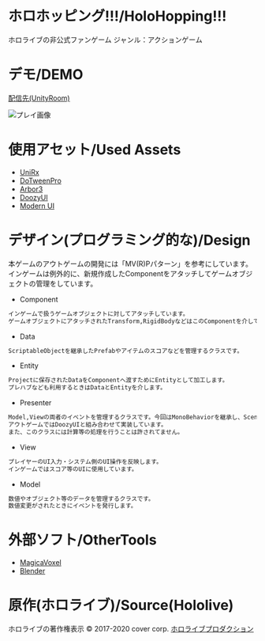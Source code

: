 # ホロホッピング!!!/HoloHopping!!!

ホロライブの非公式ファンゲーム
ジャンル：アクションゲーム


# デモ/DEMO

[配信先(UnityRoom)](https://unityroom.com/games/holohopping)

![プレイ画像](https://drive.google.com/uc?export=view&id=1aebieHpnXxMAGdXLMfmjFcsVR-vOLQVj)

# 使用アセット/Used Assets

- [UniRx](https://assetstore.unity.com/packages/tools/integration/unirx-reactive-extensions-for-unity-17276)
- [DoTweenPro](https://assetstore.unity.com/packages/tools/visual-scripting/dotween-pro-32416)
- [Arbor3](https://assetstore.unity.com/packages/tools/visual-scripting/arbor-3-fsm-bt-graph-editor-112239)
- [DoozyUI](https://assetstore.unity.com/packages/tools/gui/doozyui-complete-ui-management-system-138361)
- [Modern UI](https://assetstore.unity.com/packages/tools/gui/modern-ui-pack-150824)

# デザイン(プログラミング的な)/Design

本ゲームのアウトゲームの開発には「MV(R)Pパターン」を参考にしています。
インゲームは例外的に、新規作成したComponentをアタッチしてゲームオブジェクトの管理をしています。

- Component
```bash
インゲームで扱うゲームオブジェクトに対してアタッチしています。
ゲームオブジェクトにアタッチされたTransform,RigidBodyなどはこのComponentを介して操作されます
```

- Data
```bash
ScriptableObjectを継承したPrefabやアイテムのスコアなどを管理するクラスです。
```

- Entity
```bash
Projectに保存されたDataをComponentへ渡すためにEntityとして加工します。
プレハブなども利用するときはDataとEntityを介します。
```

- Presenter
```bash
Model,Viewの両者のイベントを管理するクラスです。今回はMonoBehaviorを継承し、Scene内のゲームオブジェクトにアタッチしています。
アウトゲームではDoozyUIと組み合わせて実装しています。
また、このクラスには計算等の処理を行うことは許されてません。
```

- View
```bash
プレイヤーのUI入力・システム側のUI操作を反映します。
インゲームではスコア等のUIに使用しています。
```

- Model
```bash
数値やオブジェクト等のデータを管理するクラスです。
数値変更がされたときにイベントを発行します。
```

# 外部ソフト/OtherTools
- [MagicaVoxel](https://ephtracy.github.io/)
- [Blender](https://www.blender.org/)

# 原作(ホロライブ)/Source(Hololive)
ホロライブの著作権表示
© 2017-2020 cover corp. [ホロライブプロダクション](https://www.hololive.tv/)
